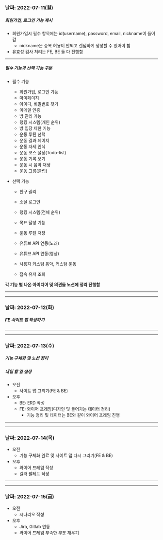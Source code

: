   ### 날짜: 2022-07-11(월)

##### 회원가입, 로그인 기능 제시

- 회원가입시 필수 항목에는 id(username), password, email, nickname이 들어감
  - nickname은 중복 허용이 안되고 랜덤하게 생성할 수 있어야 함
- 유효성 검사 처리는 FE, BE 둘 다 진행함



---

##### 필수 기능과 선택 기능 구분

- 필수 기능
  - 회원가입, 로그인 기능
  - 마이페이지
  - 아이디, 비밀번호 찾기
  - 이메일 인증
  - 방 관리 기능
  - 랭킹 시스템(개인 순위)
  - 방 입장 제한 기능
  - 운동 루틴 선택
  - 운동 결과 페이지
  - 운동 자세 인식
  - 운동 코스 설정(Todo-list)
  - 운동 기록 보기
  - 운동 시 음악 재생
  - 운동 그룹(클럽)

- 선택 기능

  - 친구 괄리

  - 소셜 로그인

  - 랭킹 시스템(전체 순위)

  - 목표 달성 기능

  - 운동 루틴 저장

  - 유튜브 API 연동(노래)

  - 유튜브 API 연동(영상)

  - 사용자 커스텀 음악, 커스텀 운동

  - 접속 유저 조회


**각 기능 별 나온 아이디어 및 의견들 노션에 정리 진행함**

---

---

  ### 날짜: 2022-07-12(화)

##### FE 사이트 맵 작성하기


---

---

  ### 날짜: 2022-07-13(수)

##### 기능 구체화 및 노션 정리

##### 내일 할 일 설정

- 오전
  - 사이트 맵 그리기(FE & BE)
- 오후
  - BE: ERD 작성
  - FE: 와이어 프레임(디자인 및 들어가는 데이터 정리)
    - 기능 정리 및 데이터는 BE와 같이 와이어 프레임 진행


 ---

 ---

   ### 날짜: 2022-07-14(목)
  
 - 오전
   - 기능 구체화 완료 및 사이트 맵 다시 그리기(FE & BE)
 - 오후
   - 와이어 프레임 작성
   - 컬러 팔레트 작성


 ---

 ---
   
   ### 날짜: 2022-07-15(금)
  
  - 오전
    - 시나리오 작성
  - 오후
    - Jira, Gitlab 연동
    - 와이어 프레임 부족한 부분 채우기
